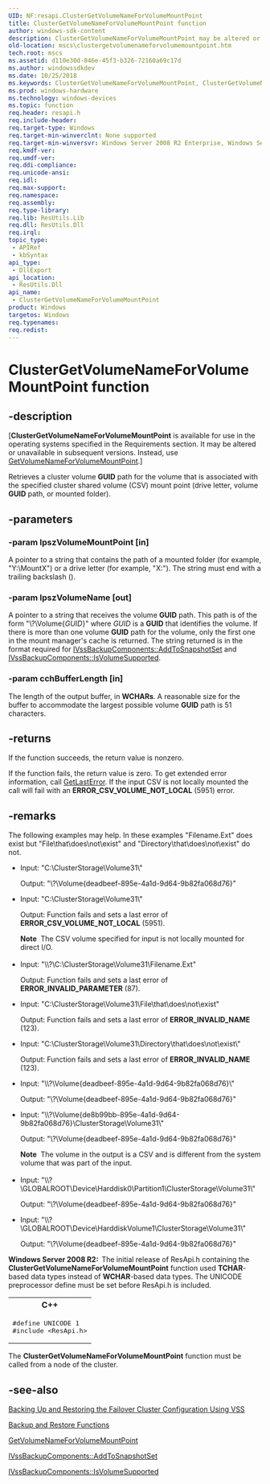 ```yaml
---
UID: NF:resapi.ClusterGetVolumeNameForVolumeMountPoint
title: ClusterGetVolumeNameForVolumeMountPoint function
author: windows-sdk-content
description: ClusterGetVolumeNameForVolumeMountPoint may be altered or unavailable. Instead, use GetVolumeNameForVolumeMountPoint.
old-location: mscs\clustergetvolumenameforvolumemountpoint.htm
tech.root: mscs
ms.assetid: d110e30d-046e-45f3-b326-72160a69c17d
ms.author: windowssdkdev
ms.date: 10/25/2018
ms.keywords: ClusterGetVolumeNameForVolumeMountPoint, ClusterGetVolumeNameForVolumeMountPoint function [Failover Cluster], PCLUSTER_GET_VOLUME_NAME_FOR_VOLUME_MOUNT_POINT, PCLUSTER_GET_VOLUME_NAME_FOR_VOLUME_MOUNT_POINT function [Failover Cluster], mscs.clustergetvolumenameforvolumemountpoint, resapi/ClusterGetVolumeNameForVolumeMountPoint, resapi/PCLUSTER_GET_VOLUME_NAME_FOR_VOLUME_MOUNT_POINT
ms.prod: windows-hardware
ms.technology: windows-devices
ms.topic: function
req.header: resapi.h
req.include-header: 
req.target-type: Windows
req.target-min-winverclnt: None supported
req.target-min-winversvr: Windows Server 2008 R2 Enterprise, Windows Server 2008 R2 Datacenter
req.kmdf-ver: 
req.umdf-ver: 
req.ddi-compliance: 
req.unicode-ansi: 
req.idl: 
req.max-support: 
req.namespace: 
req.assembly: 
req.type-library: 
req.lib: ResUtils.Lib
req.dll: ResUtils.Dll
req.irql: 
topic_type:
 - APIRef
 - kbSyntax
api_type:
 - DllExport
api_location:
 - ResUtils.Dll
api_name:
 - ClusterGetVolumeNameForVolumeMountPoint
product: Windows
targetos: Windows
req.typenames: 
req.redist: 
---
```


# ClusterGetVolumeNameForVolumeMountPoint function


## -description


<p class="CCE_Message">[<b>ClusterGetVolumeNameForVolumeMountPoint</b> is available for use in the operating systems specified in the Requirements section. It may be altered or unavailable in subsequent versions. Instead, use <a href="https://msdn.microsoft.com/3f749042-bdc9-4087-bb8a-d833713472eb">GetVolumeNameForVolumeMountPoint</a>.]

Retrieves a cluster volume <b>GUID</b> path for the volume that is associated with the 
    specified cluster shared volume (CSV) mount point (drive letter, volume <b>GUID</b> path, or 
    mounted folder).


## -parameters




### -param lpszVolumeMountPoint [in]

A pointer to a string that contains the path of a mounted folder (for example, "Y:\MountX\") or a drive 
      letter (for example, "X:\"). The string must end with a trailing backslash (\).


### -param lpszVolumeName [out]

A pointer to a string that receives the volume <b>GUID</b> path. This path is of the form 
      "\\?\Volume{<i>GUID</i>}\" where <i>GUID</i> is a 
      <b>GUID</b> that identifies the volume. If there is more than one volume 
      <b>GUID</b> path for the volume, only the first one in the mount manager's cache is 
      returned. The string returned is in the format required for 
      <a href="https://msdn.microsoft.com/6c20e386-7cd8-45d9-92d6-96d0a458db50">IVssBackupComponents::AddToSnapshotSet</a> 
      and 
      <a href="https://msdn.microsoft.com/42e069cb-3d9a-4592-bbb8-0113f14ed28c">IVssBackupComponents::IsVolumeSupported</a>.


### -param cchBufferLength [in]

The length of the output buffer, in <b>WCHARs</b>. A reasonable size for the buffer 
      to accommodate the largest possible volume <b>GUID</b> path is 51 characters.


## -returns



If the function succeeds, the return value is nonzero.

If the function fails, the return value is zero. To get extended error information, call 
       <a href="https://msdn.microsoft.com/d852e148-985c-416f-a5a7-27b6914b45d4">GetLastError</a>. If the input CSV is not locally mounted 
       the call will fail with an <b>ERROR_CSV_VOLUME_NOT_LOCAL</b> (5951) error.




## -remarks



The following examples may help. In these examples "Filename.Ext" does exist but 
     "File\that\does\not\exist" and "Directory\that\does\not\exist\" do not.

<ul>
<li>
Input: "C:\ClusterStorage\Volume31\"

Output: "\\?\Volume{deadbeef-895e-4a1d-9d64-9b82fa068d76}\"

</li>
<li>
Input: "C:\ClusterStorage\Volume31\"

Output: Function fails and sets a last error of <b>ERROR_CSV_VOLUME_NOT_LOCAL</b> 
       (5951).

<div class="alert"><b>Note</b>  The CSV volume specified for input is not locally mounted for direct I/O.</div>
<div> </div>
</li>
<li>
Input: "\\?\C:\ClusterStorage\Volume31\Filename.Ext"

Output: Function fails and sets a last error of <b>ERROR_INVALID_PARAMETER</b> (87).

</li>
<li>
Input: "C:\ClusterStorage\Volume31\File\that\does\not\exist"

Output: Function fails and sets a last error of <b>ERROR_INVALID_NAME</b> (123).

</li>
<li>
Input: "C:\ClusterStorage\Volume31\Directory\that\does\not\exist\"

Output: Function fails and sets a last error of <b>ERROR_INVALID_NAME</b> (123).

</li>
<li>
Input: "\\?\Volume{deadbeef-895e-4a1d-9d64-9b82fa068d76}\"

Output: "\\?\Volume{deadbeef-895e-4a1d-9d64-9b82fa068d76}\"

</li>
<li>
Input: "\\?\Volume{de8b99bb-895e-4a1d-9d64-9b82fa068d76}\ClusterStorage\Volume31\"

Output: "\\?\Volume{deadbeef-895e-4a1d-9d64-9b82fa068d76}\"

<div class="alert"><b>Note</b>  The volume in the output is a CSV and  is different from the system volume that 
       was part of the input.</div>
<div> </div>
</li>
<li>
Input: 
       "\\?\GLOBALROOT\Device\Harddisk0\Partition1\ClusterStorage\Volume31\"

Output: "\\?\Volume{deadbeef-895e-4a1d-9d64-9b82fa068d76}\"

</li>
<li>
Input: 
       "\\?\GLOBALROOT\Device\HarddiskVolume1\ClusterStorage\Volume31\"

Output: "\\?\Volume{deadbeef-895e-4a1d-9d64-9b82fa068d76}\"

</li>
</ul>
<b>Windows Server 2008 R2:  </b>The initial release of ResApi.h containing the 
      <b>ClusterGetVolumeNameForVolumeMountPoint</b> 
      function used <b>TCHAR</b>-based data types instead of 
      <b>WCHAR</b>-based data types. The UNICODE preprocessor define must be set before ResApi.h 
      is included.<div class="code"><span codelanguage="ManagedCPlusPlus"><table>
<tr>
<th>C++</th>
</tr>
<tr>
<td>
<pre>#define UNICODE 1
#include &lt;ResApi.h&gt;</pre>
</td>
</tr>
</table></span></div>


The 
    <b>ClusterGetVolumeNameForVolumeMountPoint</b> 
    function must be called from a node of the cluster.




## -see-also




<a href="https://msdn.microsoft.com/ea8b76b2-3931-4489-a648-e1077fd93b21">Backing Up and Restoring the Failover Cluster Configuration Using VSS</a>



<a href="https://msdn.microsoft.com/0f492e51-f364-40f1-b2c8-478f707f079d">Backup and Restore Functions</a>



<a href="https://msdn.microsoft.com/3f749042-bdc9-4087-bb8a-d833713472eb">GetVolumeNameForVolumeMountPoint</a>



<a href="https://msdn.microsoft.com/6c20e386-7cd8-45d9-92d6-96d0a458db50">IVssBackupComponents::AddToSnapshotSet</a>



<a href="https://msdn.microsoft.com/42e069cb-3d9a-4592-bbb8-0113f14ed28c">IVssBackupComponents::IsVolumeSupported</a>
 

 


